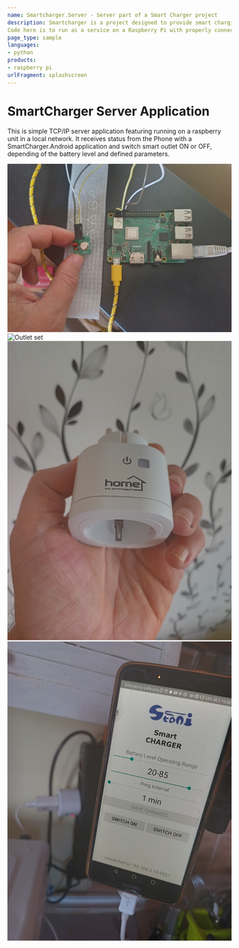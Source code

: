 ```yaml
---
name: Smartcharger.Server - Server part of a Smart Charger project
description: Smartcharger is a project designed to provide smart charging capability to any Android phone, using smart outlet, Raspberry Pi with a RF 433MHz transmitter and receiver (for sniffing the codes of specific outlets). 
Code here is to run as a service on a Raspberry Pi with properly connected RF 433 MHZ transmitter 
page_type: sample
languages:
- python
products:
- raspberry pi
urlFragment: splashscreen
---
```

# SmartCharger Server Application

This is simple TCP/IP server application featuring running on a raspberry unit in a local network.
It receives status from the Phone with a SmartCharger.Android application and switch smart outlet ON or OFF, depending of the battery level and defined parameters.

![Raspberry setup](Screenshots/raspberry.jpg)
![Outlet set](Screenshots/outlet_set.jpg)
![Outlet](Screenshots/outlet.jpg)
![Phone](Screenshots/phone.jpg)


